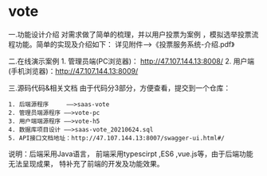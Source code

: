 # vote


一.功能设计介绍
    对需求做了简单的梳理，并以用户投票为案例 ，模拟选举投票流程功能。简单的实现及介绍如下：
    详见附件-->《投票服务系统-介绍.pdf》

二.在线演示案例
    1. 管理员端(PC浏览器)：  http://47.107.144.13:8008/
    2. 用户端  (手机浏览器)：http://47.107.144.13:8009/
	
三.源码代码&相关文档
    由于代码分3部分，方便查看，提交到一个仓库：
    
    1. 后端源程序     ——>saas-vote
    2. 管理员端源程序 ——>vote-pc
    3. 用户端端源程序 ——>vote-h5
    4. 数据库项目设计 ——>saas-vote_20210624.sql
    5. API接口文档地址：http://47.107.144.13:8007/swagger-ui.html#/
    

说明：后端采用Java语言， 前端采用typescirpt ,ES6 ,vue.js等，由于后端功能无法呈现成果，
        特补充了前端的开发及功能效果。
        
